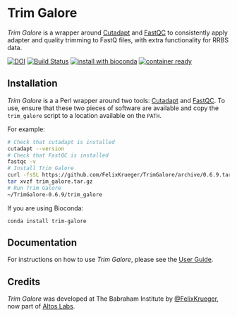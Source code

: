 # Trim Galore
_Trim Galore_ is a wrapper around [Cutadapt](https://github.com/marcelm/cutadapt) and [FastQC](http://www.bioinformatics.babraham.ac.uk/projects/fastqc/) to consistently apply adapter and quality trimming to FastQ files, with extra functionality for RRBS data.

[![DOI](https://zenodo.org/badge/62039322.svg)](https://zenodo.org/badge/latestdoi/62039322)
[![Build Status](https://travis-ci.org/FelixKrueger/TrimGalore.svg?branch=master)](https://travis-ci.org/FelixKrueger/TrimGalore)
[![install with bioconda](https://img.shields.io/badge/install%20with-bioconda-brightgreen.svg)](https://bioconda.github.io/recipes/trim-galore/README.html)
[![container ready](https://quay.io/repository/biocontainers/trim-galore/status)](https://quay.io/repository/biocontainers/trim-galore)


## Installation
_Trim Galore_ is a a Perl wrapper around two tools: [Cutadapt](https://github.com/marcelm/cutadapt) and [FastQC](http://www.bioinformatics.babraham.ac.uk/projects/fastqc/). To use, ensure that these two pieces of software are available and copy the `trim_galore` script to a location available on the `PATH`.

For example:
```bash
# Check that cutadapt is installed
cutadapt --version
# Check that FastQC is installed
fastqc -v
# Install Trim Galore
curl -fsSL https://github.com/FelixKrueger/TrimGalore/archive/0.6.9.tar.gz -o trim_galore.tar.gz
tar xvzf trim_galore.tar.gz
# Run Trim Galore
~/TrimGalore-0.6.9/trim_galore
```

If you are using Bioconda:
```
conda install trim-galore
```

## Documentation
For instructions on how to use _Trim Galore_, please see the [User Guide](Docs/Trim_Galore_User_Guide.md).

## Credits
_Trim Galore_ was developed at The Babraham Institute by [@FelixKrueger](https://github.com/FelixKrueger/), now part of [Altos Labs](https://altoslabs.com/).
